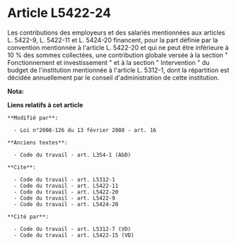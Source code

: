 # Article L5422-24

Les contributions des employeurs et des salariés mentionnées aux articles L. 5422-9, L. 5422-11 et L. 5424-20 financent, pour
la part définie par la convention mentionnée à l'article L. 5422-20 et qui ne peut être inférieure à 10 % des sommes
collectées, une contribution globale versée à la section " Fonctionnement et investissement " et à la section " Intervention
" du budget de l'institution mentionnée à l'article L. 5312-1, dont la répartition est décidée annuellement par le conseil
d'administration de cette institution.

**Nota:**



**Liens relatifs à cet article**

	**Modifié par**:

	  - Loi n°2008-126 du 13 février 2008 - art. 16

	**Anciens textes**:

	  - Code du travail - art. L354-1 (AbD)

	**Cite**:

	  - Code du travail - art. L5312-1
	  - Code du travail - art. L5422-11
	  - Code du travail - art. L5422-20
	  - Code du travail - art. L5422-9
	  - Code du travail - art. L5424-20

	**Cité par**:

	  - Code du travail - art. L5312-7 (VD)
	  - Code du travail - art. L5422-15 (VD)
